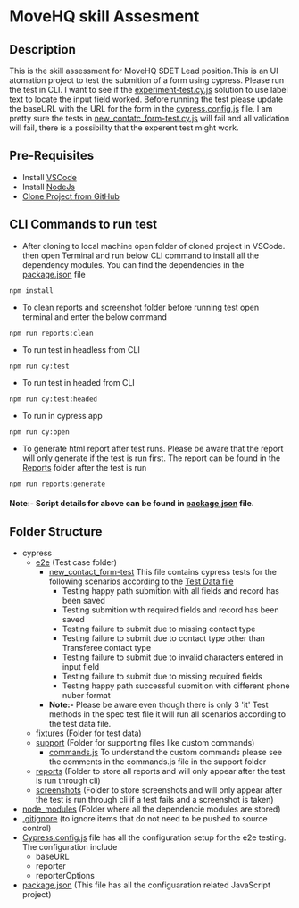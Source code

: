 # **MoveHQ skill Assesment**

## **Description**
This is the skill assessment for MoveHQ SDET Lead position.This is an UI atomation project to test the submition of a form using cypress. Please run the test in CLI. I want to see if the [experiment-test.cy.js](cypress\e2e\experiment-test.cy.js) solution to use label text to locate the input field worked. Before running the test please update the baseURL with the URL for the form in the [cypress.config.js]() file. I am pretty sure the tests in [new_contatc_form-test.cy.js](cypress\e2e\new_contact_form-test.cy.js) will fail and all validation will fail, there is a possibility that the experent test might work.
## **Pre-Requisites**
* Install [VSCode](https://code.visualstudio.com/download)
* Install [NodeJs](https://nodejs.org/en/download/)
* [Clone Project from GitHub](https://github.com/a-uzzaman/MoveHQ_skill_Assesment)

## **CLI Commands to run test**

* After cloning to local machine open folder of cloned project in VSCode. then open Terminal and run below CLI command to install all the dependency modules. You can find the dependencies in the [package.json](package.json) file
```
npm install
```

* To clean reports and screenshot folder before running test open terminal and enter the below command

```
npm run reports:clean
```
* To run test in headless from CLI

```
npm run cy:test
```
* To run test in headed from CLI

```
npm run cy:test:headed
```
* To run in cypress app
```
npm run cy:open
```
* To generate html report after test runs. Please be aware that the report will only generate if the test is run first. The report can be found in the [Reports](cypress/reports) folder after the test is run
```
npm run reports:generate
```

#### **Note:-** Script details for above can be found in [package.json](package.json) file.


##  **Folder Structure**
* cypress
    * [e2e](cypress/e2e) (Test case folder)
        * [new_contact_form-test](cypress/e2e/new_contact_form-test.cy.js) This file contains cypress tests for the following scenarios according to the [Test Data file](cypress\fixtures\basicTestData.json) 
            * Testing happy path submition with all fields and record has been saved
            * Testing submition with required fields and record has been saved
            * Testing failure to submit due to missing contact type
            * Testing failure to submit due to contact type other than Transferee contact type
            * Testing failure to submit due to invalid characters entered in input field
            * Testing failure to submit due to missing required fields
            * Testing happy path successful submition with different phone nuber format
        * **Note:-** Please be aware even though there is only 3 'it' Test methods in the spec test file it will run all scenarios according to the test data file. 
    * [fixtures](cypress/fixtures) (Folder for test data)
    * [support](cypress/support) (Folder for supporting files like custom commands)
        * [commands.js](cypress/support/commands.js) To understand the custom commands please see the comments in the commands.js file in the support folder
    * [reports](cypress/reports) (Folder to store all reports and will only appear after the test is run through cli)
    * [screenshots](cypress/screenshots) (Folder to store screenshots and will only appear after the test is run through cli if a test fails and a screenshot is taken)
* [node_modules](node_modules) (Folder where all the dependencie modules are stored)
* [.gitignore](.gitignore) (to ignore items that do not need to be pushed to source control)
* [Cypress.config.js](cypress.config.js) file has all the configuration setup for the e2e testing. The configuration include
    * baseURL
    * reporter
    * reporterOptions
* [package.json](package.json) (This file has all the configuaration related JavaScript project)


